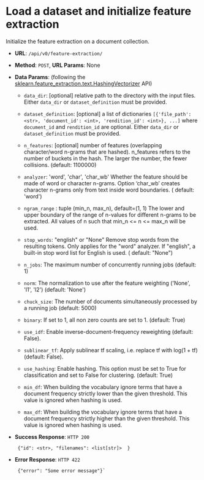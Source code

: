 # Load a dataset and initialize feature extraction

Initialize the feature extraction on a document collection.

 * **URL**: `/api/v0/feature-extraction/`
 * **Method**: `POST`,                **URL Params**: None
 * **Data Params**: (following the [sklearn.feature_extraction.text.HashingVectorizer](http://scikit-learn.org/stable/modules/generated/sklearn.feature_extraction.text.HashingVectorizer.html) API)
    - `data_dir`: [optional] relative path to the directory with the input files. Either `data_dir` or `dataset_definition` must be provided.
    - `dataset_definition`: [optional] a list of dictionaries `[{'file_path': <str>, 'document_id': <int>, 'rendition_id': <int>}, ...]` where `document_id` and `rendition_id` are optional. Either `data_dir` or `dataset_definition` must be provided.
    - `n_features`: [optional] number of features (overlapping character/word n-grams that are hashed). 
                    n_features refers to the number of buckets in the hash.  The larger the number, the fewer collisions.   (default: 1100000)
    - `analyzer`: 'word', 'char', 'char_wb'
                  Whether the feature should be made of word or character n-grams.
                  Option ‘char_wb’ creates character n-grams only from text inside word boundaries.  ( default: 'word')
    - `ngram_range` : tuple (min_n, max_n), default=(1, 1)
                  The lower and upper boundary of the range of n-values for different n-grams to be extracted. All values of n such that min_n <= n <= max_n will be used.
  
    - `stop_words`: "english" or "None"
                    Remove stop words from the resulting tokens. Only applies for the "word" analyzer.
                    If "english", a built-in stop word list for English is used. ( default: "None")
    - `n_jobs`: The maximum number of concurrently running jobs (default: 1)
    - `norm`: The normalization to use after the feature weighting ('None', 'l1', 'l2') (default: 'None')
    - `chuck_size`: The number of documents simultaneously processed by a running job (default: 5000) 
    - `binary`: If set to 1, all non zero counts are set to 1. (default: True)
    - `use_idf`: Enable inverse-document-frequency reweighting (default: False).
    - `sublinear_tf`: Apply sublinear tf scaling, i.e. replace tf with log(1 + tf) (default: False).
    - `use_hashing`: Enable hashing. This option must be set to True for classification and set to False for clustering. (default: True) 
    - `min_df`: When building the vocabulary ignore terms that have a document frequency strictly lower than the given threshold. This value is ignored when hashing is used.
    - `max_df`: When building the vocabulary ignore terms that have a document frequency strictly higher than the given threshold. This value is ignored when hashing is used.



 * **Success Response**: `HTTP 200`

        {"id": <str>, "filenames": <list[str]>  }

 * **Error Response**: `HTTP 422`
        
        {"error": "Some error message"}`

